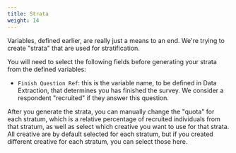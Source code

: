 ```yaml
---
title: Strata
weight: 14
---
```


Variables, defined earlier, are really just a means to an end. We're trying to create "strata" that are used for stratification.

You will need to select the following fields before generating your strata from the defined variables:

- `Finish Question Ref`: this is the variable name, to be defined in Data Extraction, that determines you has finished the survey. We consider a respondent "recruited" if they answer this question.

After you generate the strata, you can manually change the "quota" for each stratum, which is a relative percentage of recruited individuals from that stratum, as well as select which creative you want to use for that strata. All creative are by default selected for each stratum, but if you created different creative for each stratum, you can select those here.
